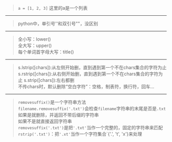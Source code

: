 >`a = [1, 2, 3]` 这里的a是一个列表
---
>python中，单引号''和双引号""，没区别
---
>全小写：lower()  
>全大写：upper()  
>每个单词首字母大写：title()
---
>s.lstrip([chars]):从左侧开始删，直到遇到第一个不在chars集合的字符为止
>s.rstrip([chars]):从右侧开始删，直到遇到第一个不在chars集合的字符为止
>s.strip([chars]):左右都删  
>不传chars时，默认删除“空白字符”：空格，制表符，换行符，回车...
---
>`removesuffix()`是一个字符串方法  
>`filename.removesuffix('.txt')`会检查`filename`字符串的末尾是否是`.txt`  
>如果是就删除，并返回不带后缀的字符串  
>如果不是就直接返回字符串  
>`removesuffix('.txt')`是把`'.txt'`当作一个完整的，固定的字符串来匹配  
>`rstrip('.txt')`：把`'.xt'`当作一个字符集合`{'.', 't', 'x'}来处理  
